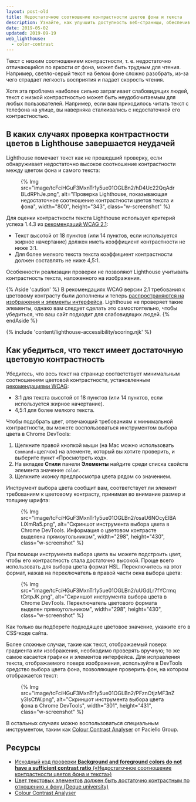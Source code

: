 ```yaml
---
layout: post-old
title: Недостаточное соотношение контрастности цветов фона и текста
description: Узнайте, как улучшить доступность веб-страницы, обеспечив достаточную цветовую контрастность всего текста.
date: 2019-05-02
updated: 2019-09-19
web_lighthouse:
  - color-contrast
---
```


Текст с низким соотношением контрастности, т. е. недостаточно отличающийся по яркости от фона, может быть трудным для чтения. Например, светло-серый текст на белом фоне сложно разобрать, из-за чего страдает легкость восприятия и падает скорость чтения.

Хотя эта проблема наиболее сильно затрагивает слабовидящих людей, текст с низкой контрастностью может быть неудобочитаемым для любых пользователей. Например, если вам приходилось читать текст с телефона на улице, вы наверняка сталкивались с недостаточной его контрастностью.

## В каких случаях проверка контрастности цветов в Lighthouse завершается неудачей

Lighthouse помечает текст как не прошедший проверку, если обнаруживает недостаточно высокое соотношение контрастности между цветом фона и самого текста:

<figure class="w-figure"> {% Img src="image/tcFciHGuF3MxnTr1y5ue01OGLBn2/hD4Uc22QqAdrBLdRPhJe.png", alt="Проверка Lighthouse, показывающая недостаточное соотношение контрастности цветов текста и фона", width="800", height="343", class="w-screenshot" %}</figure>

Для оценки контрастности текста Lighthouse использует критерий успеха 1.4.3 из <a href="https://www.w3.org/TR/WCAG21/#contrast-minimum" rel="noopener">рекомендаций WCAG 2.1</a>:

- Текст высотой от 18 пунктов (или 14 пунктов, если используется жирное начертание) должен иметь коэффициент контрастности не ниже 3:1.
- Для более мелкого текста текста коэффициент контрастности должен составлять не ниже 4,5:1.

Особенности реализации проверки не позволяют Lighthouse учитывать контрастность текста, наложенного на изображения.

{% Aside 'caution' %} В рекомендациях WCAG версии 2.1 требования к цветовому контрасту были дополнены и теперь [распространяются на изображения и элементы интерфейса](https://www.w3.org/TR/WCAG21/#non-text-contrast). Lighthouse не проверяет такие элементы, однако вам следует сделать это самостоятельно, чтобы убедиться, что ваш сайт подходит для слабовидящих людей. {% endAside %}

{% include 'content/lighthouse-accessibility/scoring.njk' %}

## Как убедиться, что текст имеет достаточную цветовую контрастность

Убедитесь, что весь текст на странице соответствует минимальным соотношениям цветовой контрастности, установленным <a href="https://www.w3.org/TR/WCAG21/#contrast-minimum" rel="noopener">рекомендациями WCAG</a>:

- 3:1 для текста высотой от 18 пунктов (или 14 пунктов, если используется жирное начертание).
- 4,5:1 для более мелкого текста.

Чтобы подобрать цвет, отвечающий требованиям к минимальной контрастности, вы можете воспользоваться инструментом выбора цвета в Chrome DevTools:

1. Щелкните правой кнопкой мыши (на Mac можно использовать `Command`+щелчок) на элементе, который вы хотите проверить, и выберите пункт «Просмотреть код».
2. На вкладке **Стили** панели **Элементы** найдите среди списка свойств элемента значение `color`.
3. Щелкните иконку предпросмотра цвета рядом со значением.

Инструмент выбора цвета сообщит вам, соответствует ли элемент требованиям к цветовому контрасту, принимая во внимание размер и толщину шрифта:

<figure class="w-figure"> {% Img src="image/tcFciHGuF3MxnTr1y5ue01OGLBn2/osaU6NOcyElBALiXmRa5.png", alt="Скриншот инструмента выбора цвета в Chrome DevTools. Информация о цветовом контрасте выделена прямоугольником", width="298", height="430", class="w-screenshot" %}</figure>

При помощи инструмента выбора цвета вы можете подстроить цвет, чтобы его контрастность стала достаточно высокой. Проще всего использовать для выбора цвета формат HSL. Переключитесь на этот формат, нажав на переключатель в правой части окна выбора цвета:

<figure class="w-figure"> {% Img src="image/tcFciHGuF3MxnTr1y5ue01OGLBn2/uUGdLr7fYCrmqtCrtpJK.png", alt="Скриншот инструмента выбора цвета в Chrome DevTools. Переключатель цветового формата выделен прямоугольником", width="298", height="430", class="w-screenshot" %}</figure>

Как только вы подберете подходящее цветовое значение, укажите его в CSS-коде сайта.

Более сложные случаи, такие как текст, отображаемый поверх градиента или изображения, необходимо проверять вручную; то же самое касается графики и элементов интерфейса. Для исправления текста, отображаемого поверх изображения, используйте в DevTools средство выбора цвета фона, позволяющее проверить фон, на котором отображается текст:

<figure class="w-figure"> {% Img src="image/tcFciHGuF3MxnTr1y5ue01OGLBn2/PFznOtjzMF3nZy3IsCtW.png", alt="Скриншот инструмента выбора цвета фона в Chrome DevTools", width="301", height="431", class="w-screenshot" %}</figure>

В остальных случаях можно воспользоваться специальным инструментом, таким как <a href="https://developer.paciellogroup.com/resources/contrastanalyser" rel="noopener">Colour Contrast Analyser</a> от Paciello Group.

## Ресурсы

- <a href="https://github.com/GoogleChrome/lighthouse/blob/master/lighthouse-core/audits/accessibility/color-contrast.js" rel="noopener">Исходный код проверки <strong>Background and foreground colors do not have a sufficient contrast ratio</strong> («Недостаточное соотношение контрастности цветов фона и текста»)</a>
- <a href="https://dequeuniversity.com/rules/axe/3.3/color-contrast" rel="noopener">Цвет текстовых элементов должен быть достаточно контрастным по отношению к фону (Deque university)</a>
- <a href="https://developer.paciellogroup.com/resources/contrastanalyser" rel="noopener">Colour Contrast Analyser</a>
